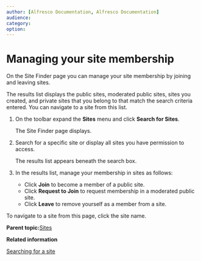 ```yaml
---
author: [Alfresco Documentation, Alfresco Documentation]
audience: 
category: 
option: 
---
```


# Managing your site membership

On the Site Finder page you can manage your site membership by joining and leaving sites.

The results list displays the public sites, moderated public sites, sites you created, and private sites that you belong to that match the search criteria entered. You can navigate to a site from this list.

1.  On the toolbar expand the **Sites** menu and click **Search for Sites**.

    The Site Finder page displays.

2.  Search for a specific site or display all sites you have permission to access.

    The results list appears beneath the search box.

3.  In the results list, manage your membership in sites as follows:

    -   Click **Join** to become a member of a public site.
    -   Click **Request to Join** to request membership in a moderated public site.
    -   Click **Leave** to remove yourself as a member from a site.

To navigate to a site from this page, click the site name.

**Parent topic:**[Sites](../concepts/sites-intro.md)

**Related information**  


[Searching for a site](sites-search.md)

